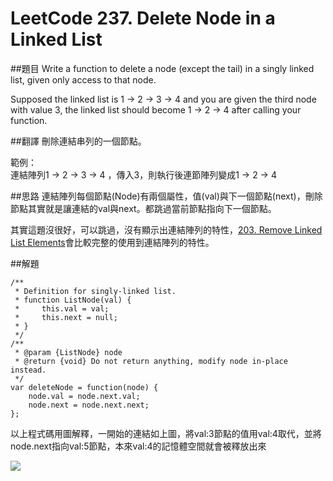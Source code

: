 ﻿# LeetCode 237. Delete Node in a Linked List

##題目
Write a function to delete a node (except the tail) in a singly linked list, given only access to that node.  
  
Supposed the linked list is 1 -> 2 -> 3 -> 4 and you are given the third node with value 3,
the linked list should become 1 -> 2 -> 4 after calling your function.  


##翻譯
刪除連結串列的一個節點。 
  
範例：   
連結陣列1 -> 2 -> 3 -> 4 ，傳入3，則執行後連節陣列變成1 -> 2 -> 4  

##思路
連結陣列每個節點(Node)有兩個屬性，值(val)與下一個節點(next)，刪除節點其實就是讓連結的val與next。都跳過當前節點指向下一個節點。  
    
其實這題沒很好，可以跳過，沒有顯示出連結陣列的特性，[203. Remove Linked List Elements](203md.md)會比較完整的使用到連結陣列的特性。


##解題
```
/**
 * Definition for singly-linked list.
 * function ListNode(val) {
 *     this.val = val;
 *     this.next = null;
 * }
 */
/**
 * @param {ListNode} node
 * @return {void} Do not return anything, modify node in-place instead.
 */
var deleteNode = function(node) {
    node.val = node.next.val;
    node.next = node.next.next;
};
```
以上程式碼用圖解釋，一開始的連結如上圖，將val:3節點的值用val:4取代，並將node.next指向val:5節點，本來val:4的記憶體空間就會被釋放出來

![](/picture/237.png)



